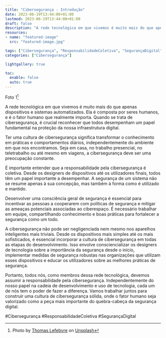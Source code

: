 ```yaml
---
title: "Cibersegurança - Introdução"
date: 2023-06-19T13:44:00+01:00
lastmod: 2023-06-19T13:44:00+01:00
draft: false
description: "A rede tecnológica em que vivemos é muito mais do que apenas dispositivos e sistemas automatizados. Ela é composta por seres humanos, e é o fator humano que realmente importa. Quando se trata de cibersegurança, é crucial reconhecer que todos desempenham um papel fundamental na proteção da nossa infraestrutura digital."
resources:
- name: "featured-image"
  src: "featured-image.jpg"

tags: ["Cibersegurança", "ResponsabilidadeColetiva", "SegurançaDigital"]
categories: ["Cibersegurança"]

lightgallery: true

toc:
  enable: false
  auto: true
---
```

<!--more-->
Foto 1[^1]
[^1]: Photo by <a href="https://unsplash.com/it/@magellol?utm_source=unsplash&utm_medium=referral&utm_content=creditCopyText">Thomas Lefebvre</a> on <a href="https://unsplash.com/photos/gp8BLyaTaA0?utm_source=unsplash&utm_medium=referral&utm_content=creditCopyText">Unsplash</a>

A rede tecnológica em que vivemos é muito mais do que apenas dispositivos e sistemas automatizados. Ela é composta por seres humanos, e é o fator humano que realmente importa. Quando se trata de cibersegurança, é crucial reconhecer que todos desempenham um papel fundamental na proteção da nossa infraestrutura digital.

Ter uma cultura de cibersegurança significa transformar o conhecimento em práticas e comportamentos diários, independentemente do ambiente em que nos encontramos. Seja em casa, no trabalho presencial, no teletrabalho ou até mesmo em viagens, a cibersegurança deve ser uma preocupação constante.

É importante entender que a responsabilidade pela cibersegurança é coletiva. Desde os designers de dispositivos até os utilizadores finais, todos têm um papel importante a desempenhar. A segurança de um sistema não se resume apenas à sua concepção, mas também à forma como é utilizado e mantido.

Desenvolver uma consciência geral de segurança é essencial para incentivar as pessoas a cooperarem com políticas de segurança e mitigar as ameaças potenciais associadas ao ciberespaço. É necessário trabalhar em equipe, compartilhando conhecimento e boas práticas para fortalecer a segurança como um todo.

A cibersegurança não pode ser negligenciada nem mesmo nos aparelhos inteligentes mais triviais. Desde os dispositivos mais simples até os mais sofisticados, é essencial incorporar a cultura de cibersegurança em todas as etapas do desenvolvimento. Isso envolve consciencializar os designers de tecnologia sobre a importância da segurança desde o início, implementar medidas de segurança robustas nas organizações que utilizam esses dispositivos e educar os utilizadores sobre as melhores práticas de segurança.

Portanto, todos nós, como membros dessa rede tecnológica, devemos assumir a responsabilidade pela cibersegurança. Independentemente do nosso papel na cadeia de desenvolvimento e uso de tecnologia, cada um de nós tem o poder de fazer a diferença. Vamos trabalhar juntos para construir uma cultura de cibersegurança sólida, onde o fator humano seja valorizado como a peça mais importante do quebra-cabeça da segurança digital.

#Cibersegurança #ResponsabilidadeColetiva #SegurançaDigital

